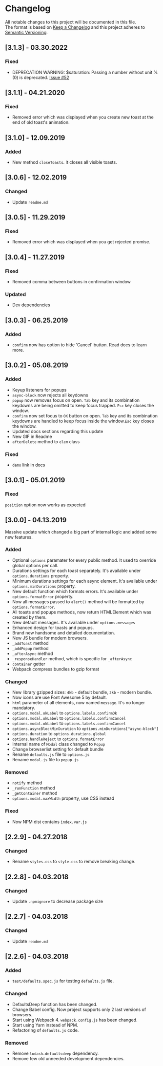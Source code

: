 # Changelog

All notable changes to this project will be documented in this file.  
The format is based on [Keep a Changelog](http://keepachangelog.com/en/1.0.0/)
and this project adheres to [Semantic Versioning](http://semver.org/spec/v2.0.0.html).

## [3.1.3] - 03.30.2022

### Fixed

- DEPRECATION WARNING: $saturation: Passing a number without unit % (0) is deprecated. [Issue #52](https://github.com/f3oall/awesome-notifications/issues/52)

## [3.1.1] - 04.21.2020

### Fixed

- Removed error which was displayed when you create new toast at the end of old toast's animation.

## [3.1.0] - 12.09.2019

### Added

- New method `closeToasts`. It closes all visible toasts.

## [3.0.6] - 12.02.2019

### Changed

- Update `readme.md`

## [3.0.5] - 11.29.2019

### Fixed

- Removed error which was displayed when you get rejected promise.

## [3.0.4] - 11.27.2019

### Fixed

- Removed comma between buttons in confirmation window

### Updated

- Dev dependencies

## [3.0.3] - 06.25.2019

### Added

- `confirm` now has option to hide 'Cancel' button. Read docs to learn more.

## [3.0.2] - 05.08.2019

### Added

- Keyup listeners for popups
- `async-block` now rejects all keydowns
- `popup` now removes focus on open. `Tab` key and its combination keydowns are being omitted to keep focus trapped. `Esc` key closes the window.
- `confirm` now set focus to `OK` button on open. `Tab` key and its combination keydowns are handled to keep focus inside the window.`Esc` key closes the window.
- Updated docs sections regarding this update
- New GIF in Readme
- `afterDelete` method to `elem` class

### Fixed

- `demo` link in docs

## [3.0.1] - 05.01.2019

### Fixed

`position` option now works as expected

## [3.0.0] - 04.13.2019

Massive update which changed a big part of internal logic and added some new features.

### Added

- Optional `options` paramater for every public method. It used to override global options per call.
- Durations settings for each toast separately. It's available under `options.durations` property.
- Minimum durations settings for each async element. It's available under `options.minDurations` property.
- New default function which formats errors. It's available under `options.formatError` property.
- Now all messages passed to `alert()` method will be formatted by `options.formatError`.
- All toasts and popups methods, now return HTMLElement which was created by them.
- New default messages. It's available under `options.messages`
- Enhanced design for toasts and popups.
- Brand new handsome and detailed documentation.
- New JS bundle for modern browsers.
- `_addToast` method
- `_addPopup` method
- `_afterAsync` method
- `_responseHandler` method, which is specific for `_afterAsync`
- `container` getter
- Webpack compress bundles to gzip format

### Changed

- New library gzipped sizes: `4kb` - default bundle, `3kb` - modern bundle.
- Now icons are use Font Awesome 5 by default.
- `html` parameter of all elements, now named `message`. It's no longer mandatory.
- `options.modal.okLabel` to `options.labels.confirmOk`
- `options.modal.okLabel` to `options.labels.confirmCancel`
- `options.modal.okLabel` to `options.labels.confirmCancel`
- `options.asyncBlockMinDuration` to `options.minDurations["async-block"]`
- `options.duration` to `options.durations.global`
- `options.handleReject` to `options.formatError`
- Internal name of `Modal` class changed to `Popup`
- Change browserlist setting for default bundle
- Rename `defaults.js` file to `options.js`
- Rename `modal.js` file to `popup.js`

### Removed

- `notify` method
- `_runFunction` method
- `_getContainer` method
- `options.modal.maxWidth` property, use CSS instead

### Fixed

- Now NPM dist contains `index.var.js`

## [2.2.9] - 04.27.2018

### Changed

- Rename `styles.css` to `style.css` to remove breaking change.

## [2.2.8] - 04.03.2018

### Changed

- Update `.npmignore` to decrease package size

## [2.2.7] - 04.03.2018

### Changed

- Update `readme.md`

## [2.2.6] - 04.03.2018

### Added

- `test/defaults.spec.js` for testing `defaults.js` file.

### Changed

- DefaultsDeep function has been changed.
- Change Babel config. Now project supports only 2 last versions of browsers.
- Start using Webpack 4. `webpack.config.js` has been changed.
- Start using Yarn instead of NPM.
- Refactoring of `defaults.js` code.

### Removed

- Remove `lodash.defaultsdeep` dependency.
- Remove few old unneeded development dependencies.
